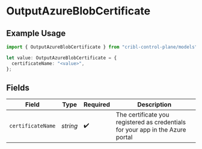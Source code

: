 # OutputAzureBlobCertificate

## Example Usage

```typescript
import { OutputAzureBlobCertificate } from "cribl-control-plane/models";

let value: OutputAzureBlobCertificate = {
  certificateName: "<value>",
};
```

## Fields

| Field                                                                          | Type                                                                           | Required                                                                       | Description                                                                    |
| ------------------------------------------------------------------------------ | ------------------------------------------------------------------------------ | ------------------------------------------------------------------------------ | ------------------------------------------------------------------------------ |
| `certificateName`                                                              | *string*                                                                       | :heavy_check_mark:                                                             | The certificate you registered as credentials for your app in the Azure portal |